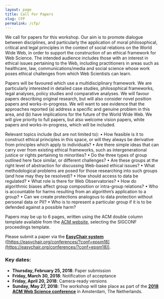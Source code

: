 ```yaml
---
layout: page
title: Call For Papers
slug: CFP
permalink: /cfp/
---
```


We call for papers for this workshop. Our aim is to promote dialogue between disciplines, and particularly the application of moral philosophical, critical and legal principles in the context of social relations on the World Wide Web, in order to support the construction of an ethical framework for Web Science. The intended audience includes those with an interest in ethical issues pertaining to the Web, including practitioners in areas such as healthcare, law, communications/media and social science whose work poses ethical challenges from which Web Scientists can learn.

Papers will be favoured which use a multidisciplinary framework. We are particularly interested in detailed case studies, philosophical frameworks, legal analyses, policy studies and comparative analyses. We will favour papers describing original research, but will also consider novel position papers and works-in-progress. We will want to see evidence that the approaches reported (a) address a specific and genuine problem in this area, and (b) have implications for the future of the World Wide Web. We will give priority to full papers, but also welcome vision papers, white papers and works-in-progress, which will be included.

Relevant topics include (but are not limited to):
•	How feasible is it to construct ethical principles in this space, or will they always be derivative from principles which apply to individuals?
•	Are there simple ideas that can carry over from existing ethical frameworks, such as intergenerational justice or rights pertaining to minorities?
•	Do the three types of group outlined here face similar, or different challenges?
•	Are these groups at the right level of abstraction for discussing Web-based ethical issues?
•	What methodological problems are posed for those researching into such groups (and how may they be resolved)?
•	How should access to data be regulated?
•	What role is there for Web Observatories?
•	How do algorithmic biases affect group composition or intra-group relations?
•	Who is accountable for harms resulting from an algorithm’s application to a group?
•	Can we create protections analogous to data protection without personal data or PII?
•	Who is to represent a particular group if it is to be defended against a possible harm?

Papers may be up to 6 pages, written using the ACM double column template available from the [ACM website](https://www.acm.org/publications/proceedings-template), selecting the SIGCONF proceedings template. 

Please submit a paper via the **[EasyChair system](https://easychair.org/conferences/?conf=epsm18)** ([https://easychair.org/conferences/?conf=epsm18](https://easychair.org/conferences/?conf=epsm18)).

### Key dates:
- **Thursday, February 25, 2018**: Paper submission
- **Friday, March 30, 2018**: Notification of acceptance
- **Friday, April 20, 2018**: Camera-ready versions
- **Sunday, May 27, 2018**: The workshop will take place as part of the **[2018 ACM Web Science conference](https://websci18.webscience.org)** in Amsterdam, The Netherlands.
